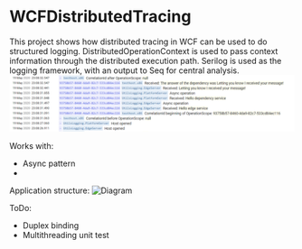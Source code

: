 # WCFDistributedTracing

This project shows how distributed tracing in WCF can be used to do structured logging.
DistributedOperationContext is used to pass context information through the distributed execution path.
Serilog is used as the logging framework, with an output to Seq for central analysis.
![Diagram](./Documentation/Seq.PNG)

Works with:
* Async pattern
* 

Application structure:
![Diagram](https://github.com/machielvisser/Documentation/Architecture.PNG)

ToDo:
* Duplex binding
* Multithreading unit test

